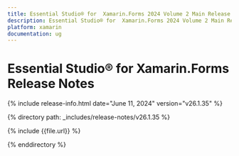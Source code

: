 ```yaml
---
title: Essential Studio® for  Xamarin.Forms 2024 Volume 2 Main Release Release Notes  
description: Essential Studio® for  Xamarin.Forms 2024 Volume 2 Main Release Release Notes  
platform: xamarin
documentation: ug
---
```


# Essential Studio® for  Xamarin.Forms  Release Notes  

{% include release-info.html date="June 11, 2024"  version="v26.1.35" %} 

{% directory path: _includes/release-notes/v26.1.35 %}

{% include {{file.url}} %}

{% enddirectory %}
